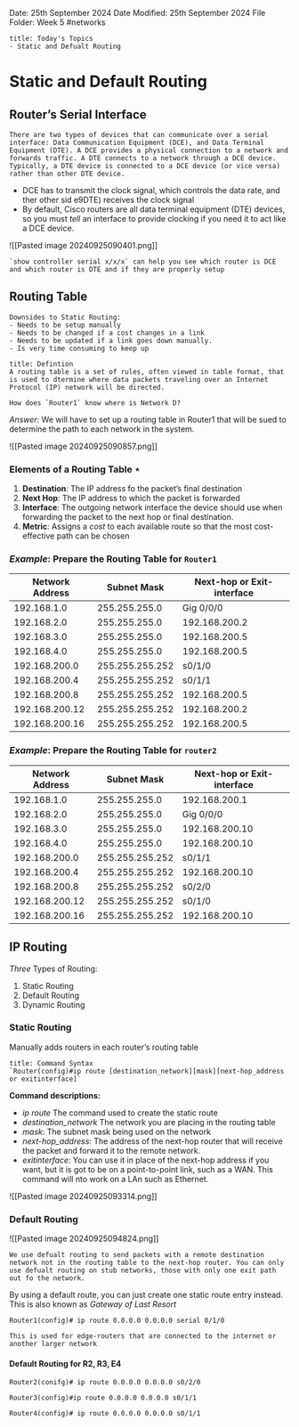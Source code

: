 Date: 25th September 2024
Date Modified: 25th September 2024
File Folder: Week 5
#networks

```ad-summary
title: Today's Topics
- Static and Defualt Routing
```

# Static and Default Routing

## Router’s Serial Interface

	There are two types of devices that can communicate over a serial interface: Data Communication Equipment (DCE), and Data Terminal Equipment (DTE). A DCE provides a physical connection to a network and forwards traffic. A DTE connects to a network through a DCE device. Typically, a DTE device is connected to a DCE device (or vice versa) rather than other DTE device.
- DCE has to transmit the clock signal, which controls the data rate, and ther other sid e9DTE) receives the clock signal
- By default, Cisco routers are all data terminal equipment (DTE) devices, so you must *tell* an interface to provide clocking if you need it to act like a DCE device.

![[Pasted image 20240925090401.png]]

```ad-important
`show controller serial x/x/x` can help you see which router is DCE and which router is DTE and if they are properly setup
```

## Routing Table

```ad-warning
Downsides to Static Routing:
- Needs to be setup manually
- Needs to be changed if a cost changes in a link
- Needs to be updated if a link goes down manually.
- Is very time consuming to keep up
```

```ad-summary
title: Defintion
A routing table is a set of rules, often viewed in table format, that is used to dtermine where data packets traveling over an Internet Protocol (IP) network will be directed.
```

```ad-question
How does `Router1` know where is Network D?
```

*Answer*: We will have to set up a routing table in Router1 that will be sued to determine the path to each network in the system.

![[Pasted image 20240925090857.png]]

### Elements of a Routing Table $\star$

1. **Destination**: The IP address fo the packet’s final destination
2. **Next Hop**: The IP address to which the packet is forwarded
3. **Interface**: The outgoing network interface the device should use when forwarding the packet to the next hop or final destination.
4. **Metric**: Assigns a *cost* to each available route so that the most cost-effective path can be chosen

### *Example*: Prepare the Routing Table for `Router1`

| Network Address | Subnet Mask     | Next-hop or Exit-interface |
| --------------- | --------------- | -------------------------- |
| 192.168.1.0     | 255.255.255.0   | Gig 0/0/0                  |
| 192.168.2.0     | 255.255.255.0   | 192.168.200.2              |
| 192.168.3.0     | 255.255.255.0   | 192.168.200.5              |
| 192.168.4.0     | 255.255.255.0   | 192.168.200.5              |
| 192.168.200.0   | 255.255.255.252 | s0/1/0                     |
| 192.168.200.4   | 255.255.255.252 | s0/1/1                     |
| 192.168.200.8   | 255.255.255.252 | 192.168.200.5              |
| 192.168.200.12  | 255.255.255.252 | 192.168.200.2              |
| 192.168.200.16  | 255.255.255.252 | 192.168.200.5              |

### *Example*: Prepare the Routing Table for `router2`

| Network Address | Subnet Mask     | Next-hop or Exit-interface |
| --------------- | --------------- | -------------------------- |
| 192.168.1.0     | 255.255.255.0   | 192.168.200.1              |
| 192.168.2.0     | 255.255.255.0   | Gig 0/0/0                  |
| 192.168.3.0     | 255.255.255.0   | 192.168.200.10             |
| 192.168.4.0     | 255.255.255.0   | 192.168.200.10             |
| 192.168.200.0   | 255.255.255.252 | s0/1/1                     |
| 192.168.200.4   | 255.255.255.252 | 192.168.200.10             |
| 192.168.200.8   | 255.255.255.252 | s0/2/0                     |
| 192.168.200.12  | 255.255.255.252 | s0/1/0                     |
| 192.168.200.16  | 255.255.255.252 | 192.168.200.10             |

## IP Routing

*Three* Types of Routing:
1. Static Routing
2. Default Routing
3. Dynamic Routing

### Static Routing

Manually adds routers in each router’s routing table

```ad-important
title: Command Syntax
`Router(config)#ip route [destination_network][mask][next-hop_address or exitinterface]`
```

**Command descriptions:**
- *ip route* The command used to create the static route
- *destination_network* The network you are placing in the routing table
- *mask*: The subnet mask being used on the network
- *next-hop_address*: The address of the next-hop router that will receive the packet and forward it to the remote network.
- *exitinterface*: You can use it in place of the next-hop address if you want, but it is got to be on a point-to-point link, such as a WAN. This command will nto work on a LAn such as Ethernet.

![[Pasted image 20240925093314.png]]

### Default Routing

![[Pasted image 20240925094824.png]]

```ad-summary
We use defualt routing to send packets with a remote destination network not in the routing table to the next-hop router. You can only use defualt routing on stub networks, those with only one exit path out fo the network.
```

By using a default route, you can just create one static route entry instead. This is also known as *Gateway of Last Resort*

`Router1(config)# ip route 0.0.0.0 0.0.0.0 serial 0/1/0`

```ad-important
This is used for edge-routers that are connected to the internet or another larger network
```
#### Default Routing for R2, R3, E4

`Router2(conifg)# ip route 0.0.0.0 0.0.0.0 s0/2/0`

`Router3(config)#ip route 0.0.0.0 0.0.0.0 s0/1/1`

`Router4(config)# ip route 0.0.0.0 0.0.0.0 s0/1/1`

